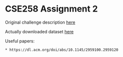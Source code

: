# CSE258 Assignment 2

Original challenge description [here](https://www.aicrowd.com/challenges/spotify-million-playlist-dataset-challenge)

Actually downloaded dataset [here](https://www.kaggle.com/datasets/himanshuwagh/spotify-million)

Useful papers:

    * https://dl.acm.org/doi/abs/10.1145/2959100.2959120
